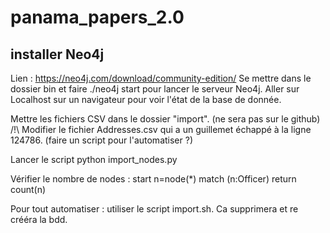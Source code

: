 # panama_papers_2.0
## installer Neo4j

Lien : https://neo4j.com/download/community-edition/
Se mettre dans le dossier bin et faire ./neo4j start pour lancer le serveur Neo4j.
Aller sur Localhost sur un navigateur pour voir l'état de la base de donnée.

Mettre les fichiers CSV dans le dossier "import". (ne sera pas sur le github)
/!\ Modifier le fichier Addresses.csv qui a un guillemet échappé à la ligne 124786. (faire un script pour l'automatiser ?)

Lancer le script python import_nodes.py

Vérifier le nombre de nodes : 
start n=node(*)
match (n:Officer)
return count(n)

Pour tout automatiser : utiliser le script import.sh. Ca supprimera et re crééra la bdd.
